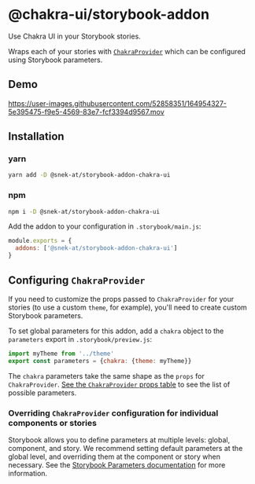 # @chakra-ui/storybook-addon

Use Chakra UI in your Storybook stories.

Wraps each of your stories with [`ChakraProvider`][chakraprovider] which can be
configured using Storybook parameters.

## Demo



https://user-images.githubusercontent.com/52858351/164954327-5e395475-f9e5-4569-83e7-fcf3394d9567.mov



## Installation

### yarn

```sh
yarn add -D @snek-at/storybook-addon-chakra-ui
```

### npm

```sh
npm i -D @snek-at/storybook-addon-chakra-ui
```

Add the addon to your configuration in `.storybook/main.js`:

```js
module.exports = {
  addons: ['@snek-at/storybook-addon-chakra-ui']
}
```

## Configuring `ChakraProvider`

If you need to customize the props passed to `ChakraProvider` for your stories
(to use a custom `theme`, for example), you'll need to create custom Storybook
parameters.

To set global parameters for this addon, add a `chakra` object to the
`parameters` export in `.storybook/preview.js`:

```js
import myTheme from '../theme'
export const parameters = {chakra: {theme: myTheme}}
```

The `chakra` parameters take the same shape as the `props` for `ChakraProvider`.
[See the `ChakraProvider` props table][chakraprovider] to see the list of
possible parameters.

### Overriding `ChakraProvider` configuration for individual components or stories

Storybook allows you to define parameters at multiple levels: global, component,
and story. We recommend setting default parameters at the global level, and
overriding them at the component or story when necessary. See the
[Storybook Parameters documentation](https://storybook.js.org/docs/react/writing-stories/parameters)
for more information.

[chakraprovider]: https://chakra-ui.com/docs/getting-started#chakraprovider-props
